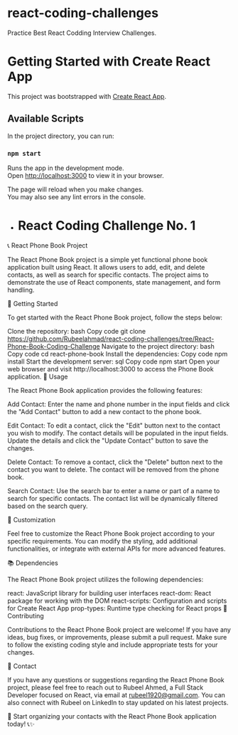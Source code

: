 # react-coding-challenges
 Practice Best React Codding Interview Challenges.
 
# Getting Started with Create React App

This project was bootstrapped with [Create React App](https://github.com/facebook/create-react-app).

## Available Scripts

In the project directory, you can run:

### `npm start`

Runs the app in the development mode.\
Open [http://localhost:3000](http://localhost:3000) to view it in your browser.

The page will reload when you make changes.\
You may also see any lint errors in the console.


* # React Coding Challenge No. 1

📞 React Phone Book Project

The React Phone Book project is a simple yet functional phone book application built using React. It allows users to add, edit, and delete contacts, as well as search for specific contacts. The project aims to demonstrate the use of React components, state management, and form handling.

🚀 Getting Started

To get started with the React Phone Book project, follow the steps below:

Clone the repository:
bash
Copy code
git clone https://github.com/Rubeelahmad/react-coding-challenges/tree/React-Phone-Book-Coding-Challenge
Navigate to the project directory:
bash
Copy code
cd react-phone-book
Install the dependencies:
Copy code
npm install
Start the development server:
sql
Copy code
npm start
Open your web browser and visit http://localhost:3000 to access the Phone Book application.
📝 Usage

The React Phone Book application provides the following features:

Add Contact: Enter the name and phone number in the input fields and click the "Add Contact" button to add a new contact to the phone book.

Edit Contact: To edit a contact, click the "Edit" button next to the contact you wish to modify. The contact details will be populated in the input fields. Update the details and click the "Update Contact" button to save the changes.

Delete Contact: To remove a contact, click the "Delete" button next to the contact you want to delete. The contact will be removed from the phone book.

Search Contact: Use the search bar to enter a name or part of a name to search for specific contacts. The contact list will be dynamically filtered based on the search query.

🔧 Customization

Feel free to customize the React Phone Book project according to your specific requirements. You can modify the styling, add additional functionalities, or integrate with external APIs for more advanced features.

📚 Dependencies

The React Phone Book project utilizes the following dependencies:

react: JavaScript library for building user interfaces
react-dom: React package for working with the DOM
react-scripts: Configuration and scripts for Create React App
prop-types: Runtime type checking for React props
🤝 Contributing

Contributions to the React Phone Book project are welcome! If you have any ideas, bug fixes, or improvements, please submit a pull request. Make sure to follow the existing coding style and include appropriate tests for your changes.

📧 Contact

If you have any questions or suggestions regarding the React Phone Book project, please feel free to reach out to Rubeel Ahmed, a Full Stack Developer focused on React, via email at rubeel1920@gmail.com. You can also connect with Rubeel on LinkedIn to stay updated on his latest projects.

🌟 Start organizing your contacts with the React Phone Book application today! 📞✨






